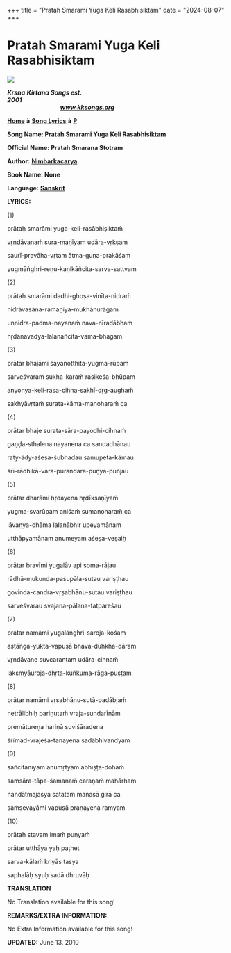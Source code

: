 +++
title = "Pratah Smarami Yuga Keli Rasabhisiktam"
date = "2024-08-07"
+++

# Pratah Smarami Yuga Keli Rasabhisiktam
[**![](http://kksongs.org/image_files/image002.jpg)**](http://kksongs.org/)

**_Krsna_** **_Kirtana Songs est. 2001_**                                                                                                                                                      **_www.kksongs.org_**

[**Home**](http://kksongs.org/) **à** [**Song Lyrics**](http://kksongs.org/lyrics.html) **à** [**P**](http://kksongs.org/songs/song_p.html)

**Song Name: Pratah Smarami Yuga Keli Rasabhisiktam**

**Official Name: Pratah Smarana Stotram**

**Author:** [**Nimbarkacarya**](http://kksongs.org/authors/list/nimbarka.html)

**Book Name: None**

**Language:** [**Sanskrit**](http://kksongs.org/language/list/sanskrit.html)

**LYRICS:**

(1)

prātaḥ smarāmi yuga-keli-rasābhiṣiktaḿ

vṛndāvanaḿ sura-maṇīyam udāra-vṛkṣam

saurī-pravāha-vṛtam ātma-guṇa-prakāśaḿ

yugmāńghri-reṇu-kaṇikāñcita-sarva-sattvam

(2)

prātaḥ smarāmi dadhi-ghoṣa-vinīta-nidraḿ

nidrāvasāna-ramaṇīya-mukhānurāgam

unnidra-padma-nayanaḿ nava-nīradābhaḿ

hṛdānavadya-lalanāñcita-vāma-bhāgam

(3)

prātar bhajāmi śayanotthita-yugma-rūpaḿ

sarveśvaraḿ sukha-karaḿ rasikeśa-bhūpam

anyonya-keli-rasa-cihna-sakhī-dṛg-aughaḿ

sakhyāvṛtaḿ surata-kāma-manoharaḿ ca

(4)

prātar bhaje surata-sāra-payodhi-cihnaḿ

gaṇḍa-sthalena nayanena ca sandadhānau

raty-ādy-aśeṣa-śubhadau samupeta-kāmau

śrī-rādhikā-vara-purandara-puṇya-puñjau

(5)

prātar dharāmi hṛdayena hṛdīkṣaṇīyaḿ

yugma-svarūpam aniśaḿ sumanoharaḿ ca

lāvaṇya-dhāma lalanābhir upeyamānam

utthāpyamānam anumeyam aśeṣa-veṣaiḥ

(6)

prātar bravīmi yugalāv api soma-rājau

rādhā-mukunda-paśupāla-sutau variṣṭhau

govinda-candra-vṛṣabhānu-sutau variṣṭhau

sarveśvarau svajana-pālana-tatpareśau

(7)

prātar namāmi yugalāńghri-saroja-kośam

aṣṭāńga-yukta-vapuṣā bhava-duḥkha-dāram

vṛndāvane suvcarantam udāra-cihnaḿ

lakṣmyāuroja-dhṛta-kuńkuma-rāga-puṣṭam

(8)

prātar namāmi vṛṣabhānu-sutā-padābjaḿ

netrālibhiḥ pariṇutaḿ vraja-sundarīṇām

premātureṇa hariṇā suviśāradena

śrīmad-vrajeśa-tanayena sadābhivandyam

(9)

sañcitanīyam anumṛtyam abhīṣṭa-dohaḿ

saḿsāra-tāpa-śamanaḿ caraṇaḿ mahārham

nandātmajasya satataḿ manasā girā ca

saḿsevayāmi vapuṣā praṇayena ramyam

(10)

prātaḥ stavam imaḿ puṇyaḿ

prātar utthāya yaḥ paṭhet

sarva-kālaḿ kriyās tasya

saphalāḥ syuḥ sadā dhruvāḥ

**TRANSLATION**

No Translation available for this song!

**REMARKS/EXTRA INFORMATION:**

No Extra Information available for this song!

**UPDATED:** June 13, 2010